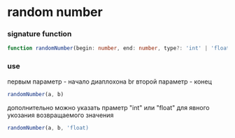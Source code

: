 # random number


### signature function
```ts
function randomNumber(begin: number, end: number, type?: 'int' | 'float'): number | void
```

### use
первым параметр - начало диаплохона
br
второй параметр - конец
```ts
randomNumber(a, b)
```

дополнительно можно указать праметр "int" или "float" для явного укозания возвращаемого значения
```ts
randomNumber(a, b, 'float)
```
